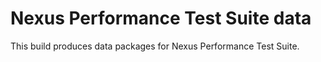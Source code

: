 # Nexus Performance Test Suite data

This build produces data packages for Nexus Performance Test Suite.

